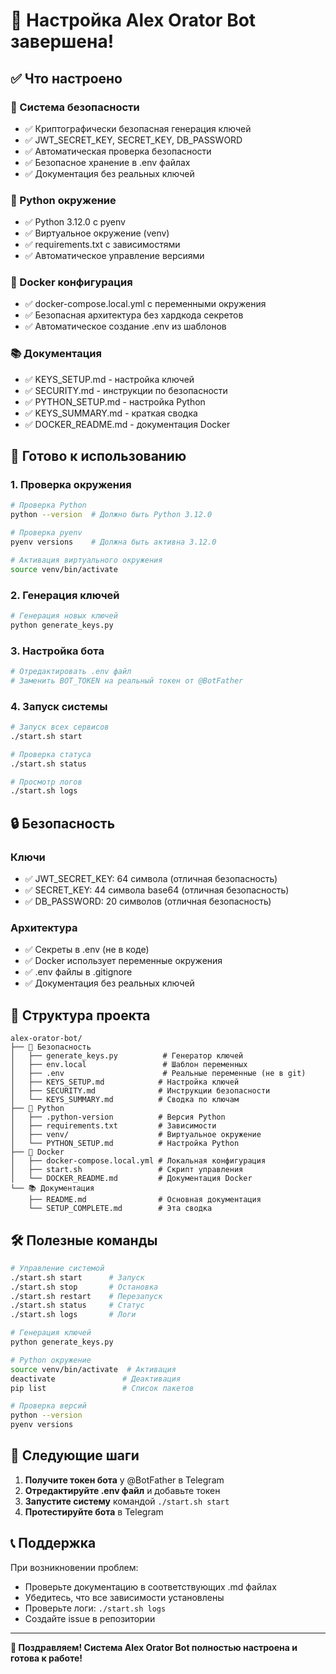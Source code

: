 # 🎉 Настройка Alex Orator Bot завершена!

## ✅ Что настроено

### 🔐 Система безопасности
- ✅ Криптографически безопасная генерация ключей
- ✅ JWT_SECRET_KEY, SECRET_KEY, DB_PASSWORD
- ✅ Автоматическая проверка безопасности
- ✅ Безопасное хранение в .env файлах
- ✅ Документация без реальных ключей

### 🐍 Python окружение
- ✅ Python 3.12.0 с pyenv
- ✅ Виртуальное окружение (venv)
- ✅ requirements.txt с зависимостями
- ✅ Автоматическое управление версиями

### 🐳 Docker конфигурация
- ✅ docker-compose.local.yml с переменными окружения
- ✅ Безопасная архитектура без хардкода секретов
- ✅ Автоматическое создание .env из шаблонов

### 📚 Документация
- ✅ KEYS_SETUP.md - настройка ключей
- ✅ SECURITY.md - инструкции по безопасности
- ✅ PYTHON_SETUP.md - настройка Python
- ✅ KEYS_SUMMARY.md - краткая сводка
- ✅ DOCKER_README.md - документация Docker

## 🚀 Готово к использованию

### 1. Проверка окружения
```bash
# Проверка Python
python --version  # Должно быть Python 3.12.0

# Проверка pyenv
pyenv versions    # Должна быть активна 3.12.0

# Активация виртуального окружения
source venv/bin/activate
```

### 2. Генерация ключей
```bash
# Генерация новых ключей
python generate_keys.py
```

### 3. Настройка бота
```bash
# Отредактировать .env файл
# Заменить BOT_TOKEN на реальный токен от @BotFather
```

### 4. Запуск системы
```bash
# Запуск всех сервисов
./start.sh start

# Проверка статуса
./start.sh status

# Просмотр логов
./start.sh logs
```

## 🔒 Безопасность

### Ключи
- ✅ JWT_SECRET_KEY: 64 символа (отличная безопасность)
- ✅ SECRET_KEY: 44 символа base64 (отличная безопасность)
- ✅ DB_PASSWORD: 20 символов (отличная безопасность)

### Архитектура
- ✅ Секреты в .env (не в коде)
- ✅ Docker использует переменные окружения
- ✅ .env файлы в .gitignore
- ✅ Документация без реальных ключей

## 📁 Структура проекта

```
alex-orator-bot/
├── 🔐 Безопасность
│   ├── generate_keys.py          # Генератор ключей
│   ├── env.local                 # Шаблон переменных
│   ├── .env                      # Реальные переменные (не в git)
│   ├── KEYS_SETUP.md            # Настройка ключей
│   ├── SECURITY.md              # Инструкции безопасности
│   └── KEYS_SUMMARY.md          # Сводка по ключам
├── 🐍 Python
│   ├── .python-version          # Версия Python
│   ├── requirements.txt         # Зависимости
│   ├── venv/                    # Виртуальное окружение
│   └── PYTHON_SETUP.md          # Настройка Python
├── 🐳 Docker
│   ├── docker-compose.local.yml # Локальная конфигурация
│   ├── start.sh                 # Скрипт управления
│   └── DOCKER_README.md         # Документация Docker
└── 📚 Документация
    ├── README.md                # Основная документация
    └── SETUP_COMPLETE.md        # Эта сводка
```

## 🛠️ Полезные команды

```bash
# Управление системой
./start.sh start      # Запуск
./start.sh stop       # Остановка
./start.sh restart    # Перезапуск
./start.sh status     # Статус
./start.sh logs       # Логи

# Генерация ключей
python generate_keys.py

# Python окружение
source venv/bin/activate  # Активация
deactivate               # Деактивация
pip list                 # Список пакетов

# Проверка версий
python --version
pyenv versions
```

## 🎯 Следующие шаги

1. **Получите токен бота** у @BotFather в Telegram
2. **Отредактируйте .env файл** и добавьте токен
3. **Запустите систему** командой `./start.sh start`
4. **Протестируйте бота** в Telegram

## 📞 Поддержка

При возникновении проблем:
- Проверьте документацию в соответствующих .md файлах
- Убедитесь, что все зависимости установлены
- Проверьте логи: `./start.sh logs`
- Создайте issue в репозитории

---

**🎉 Поздравляем! Система Alex Orator Bot полностью настроена и готова к работе!** 